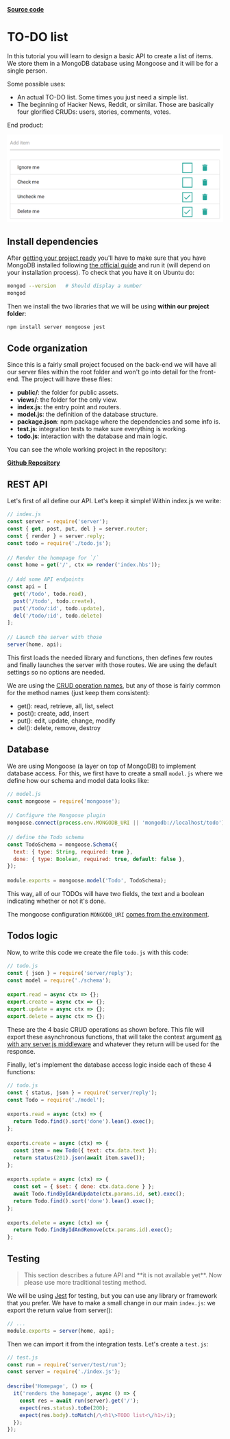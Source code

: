 <div>
  <strong>
    <a class="button source" href="https://github.com/franciscop/server-tutorial-todo">Source code</a>
  </strong>
</div>

# TO-DO list


In this tutorial you will learn to design a basic API to create a list of items. We store them in a MongoDB database using Mongoose and it will be for a single person.

Some possible uses:

- An actual TO-DO list. Some times you just need a simple list.
- The beginning of Hacker News, Reddit, or similar. Those are basically four glorified CRUDs: users, stories, comments, votes.

End product:

![Screenshot of the final project](img/todo_screenshot.png)



## Install dependencies

After [getting your project ready](/tutorials/getting-started) you'll have to make sure that you have MongoDB installed following [the official guide](https://docs.mongodb.com/manual/administration/install-community/) and run it (will depend on your installation process). To check that you have it on Ubuntu do:

```bash
mongod --version   # Should display a number
mongod
```

Then we install the two libraries that we will be using **within our project folder**:

```bash
npm install server mongoose jest
```



## Code organization

Since this is a fairly small project focused on the back-end we will have all our server files within the root folder and won't go into detail for the front-end. The project will have these files:

- **public/**: the folder for public assets.
- **views/**: the folder for the only view.
- **index.js**: the entry point and routers.
- **model.js**: the definition of the database structure.
- **package.json**: npm package where the dependencies and some info is.
- **test.js**: integration tests to make sure everything is working.
- **todo.js**: interaction with the database and main logic.

You can see the whole working project in the repository:

<strong>
  <a href="https://github.com/franciscop/server-tutorial-todo" class="button">
    Github Repository
  </a>
</strong>



## REST API

Let's first of all define our API. Let's keep it simple! Within index.js we write:


```js
// index.js
const server = require('server');
const { get, post, put, del } = server.router;
const { render } = server.reply;
const todo = require('./todo.js');

// Render the homepage for `/`
const home = get('/', ctx => render('index.hbs'));

// Add some API endpoints
const api = [
  get('/todo', todo.read),
  post('/todo', todo.create),
  put('/todo/:id', todo.update),
  del('/todo/:id', todo.delete)
];

// Launch the server with those
server(home, api);
```

This first loads the needed library and functions, then defines few routes and finally launches the server with those routes. We are using the default settings so no options are needed.

We are using the [CRUD operation names](https://en.wikipedia.org/wiki/Create,_read,_update_and_delete), but any of those is fairly common for the method names (just keep them consistent):

- get(): read, retrieve, all, list, select
- post(): create, add, insert
- put(): edit, update, change, modify
- del(): delete, remove, destroy




## Database

We are using Mongoose (a layer on top of MongoDB) to implement database access. For this, we first have to create a small `model.js` where we define how our schema and model data looks like:

```js
// model.js
const mongoose = require('mongoose');

// Configure the Mongoose plugin
mongoose.connect(process.env.MONGODB_URI || 'mongodb://localhost/todo');

// define the Todo schema
const TodoSchema = mongoose.Schema({
  text: { type: String, required: true },
  done: { type: Boolean, required: true, default: false },
});

module.exports = mongoose.model('Todo', TodoSchema);
```

This way, all of our TODOs will have two fields, the text and a boolean indicating whether or not it's done.

The mongoose configuration `MONGODB_URI` [comes from the environment](https://serverjs.io/documentation/options/#environment).



## Todos logic

Now, to write this code we create the file `todo.js` with this code:

```js
// todo.js
const { json } = require('server/reply');
const model = require('./schema');

export.read = async ctx => {};
export.create = async ctx => {};
export.update = async ctx => {};
export.delete = async ctx => {};
```

These are the 4 basic CRUD operations as shown before. This file will export these asynchronous functions, that will take the context argument [as with any server.js middleware](https://serverjs.io/documentation/#middleware) and whatever they return will be used for the response.

Finally, let's implement the database access logic inside each of these 4 functions:

```js
// todo.js
const { status, json } = require('server/reply');
const Todo = require('./model');

exports.read = async (ctx) => {
  return Todo.find().sort('done').lean().exec();
};

exports.create = async (ctx) => {
  const item = new Todo({ text: ctx.data.text });
  return status(201).json(await item.save());
};

exports.update = async (ctx) => {
  const set = { $set: { done: ctx.data.done } };
  await Todo.findByIdAndUpdate(ctx.params.id, set).exec();
  return Todo.find().sort('done').lean().exec();
};

exports.delete = async (ctx) => {
  return Todo.findByIdAndRemove(ctx.params.id).exec();
};
```



## Testing

<blockquote class="error">This section describes a future API and **it is not available yet**. Now please use more traditional testing method.</blockquote>

We will be using [Jest](https://facebook.github.io/jest/) for testing, but you can use any library or framework that you prefer. We have to make a small change in our main `index.js`: we export the return value from server():

```js
// ...
module.exports = server(home, api);
```

Then we can import it from the integration tests. Let's create a `test.js`:

```js
// test.js
const run = require('server/test/run');
const server = require('./index.js');

describe('Homepage', () => {
  it('renders the homepage', async () => {
    const res = await run(server).get('/');
    expect(res.status).toBe(200);
    expect(res.body).toMatch(/\<h1\>TODO list<\/h1>/i);
  });
});
```
